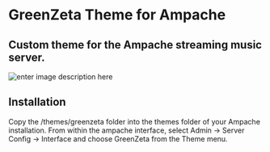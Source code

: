 # GreenZeta Theme for Ampache
## Custom theme for the Ampache streaming music server. 

![enter image description here](http://music.mwilber.com/themes/greenzeta/preview.png)

## Installation
Copy the /themes/greenzeta folder into the themes folder of your Ampache installation. From within the ampache interface, select Admin -> Server Config -> Interface and choose GreenZeta from the Theme menu.
